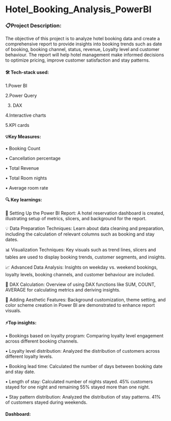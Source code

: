 # Hotel_Booking_Analysis_PowerBI

### 📋Project Description: 

The objective of this project is to analyze hotel booking data and create a comprehensive report
to provide insights into booking trends such as date of booking, booking channel, status, revenue, 
Loyalty level and customer behaviour. The report will help hotel management make informed decisions 
to optimize pricing, improve customer satisfaction and stay patterns.

#### 🛠️ Tech-stack used:

1.Power BI

2.Power Query

3. DAX
   
4.Interactive charts

5.KPI cards

#### 💡Key Measures:

•	Booking Count

•	Cancellation percentage

•	Total Revenue

•	Total Room nights

•	Average room rate

#### 🔍 Key learnings:

📁 Setting Up the Power BI Report: A hotel reservation dashboard is created, illustrating setup of metrics, slicers, and background for the report. 

💡 Data Preparation Techniques: Learn about data cleaning and preparation, including the calculation of relevant columns such as booking and stay dates. 

📊 Visualization Techniques: Key visuals such as trend lines, slicers and tables are used to display booking trends, customer segments, and insights.

📈 Advanced Data Analysis: Insights on weekday vs. weekend bookings, loyalty levels, booking channels, and customer behaviour are included. 

📑 DAX Calculation: Overview of using DAX functions like SUM, COUNT, AVERAGE for calculating metrics and deriving insights.

🔧 Adding Aesthetic Features: Background customization, theme setting, and color scheme creation in Power BI are demonstrated to enhance report visuals. 

#### ⚡️Top insights:

•	Bookings based on loyalty program: Comparing loyalty level engagement across different booking channels.

•	Loyalty level distribution: Analyzed the distribution of customers across different loyalty levels.

•	Booking lead time: Calculated the number of days between booking date and stay date.

•	Length of stay:  Calculated number of nights stayed. 45% customers stayed for one night and remaining 55% stayed more than one night.

•	Stay pattern distribution:  Analyzed the distribution of stay patterns. 41% of customers stayed during weekends.

#### Dashboard:
